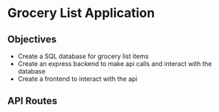 <h1>Grocery List Application</h1>
<h2>Objectives</h2>
<ul>
    <li> Create a SQL database for grocery list items </li>
    <li> Create an express backend to make api calls and interact with the database </li>
    <li>Create a frontend to interact with the api </li>
</ul>

<h2>API Routes</h2>
<ul>
</ul>
